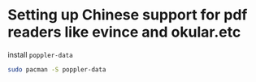 # Setting up Chinese support for pdf readers like evince and okular.etc

install `poppler-data`

 ```bash
sudo pacman -S poppler-data
 ```



